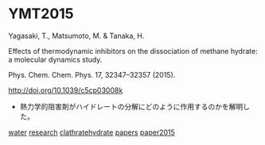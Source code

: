 # YMT2015

Yagasaki, T., Matsumoto, M. & Tanaka, H.

Effects of thermodynamic inhibitors on the dissociation of methane hydrate: a molecular dynamics study.

Phys. Chem. Chem. Phys. 17, 32347–32357 (2015).

http://doi.org/10.1039/c5cp03008k


* 熱力学的阻害剤がハイドレートの分解にどのように作用するのかを解明した。

[](https://gyazo.com/b84bb4aac1676bc17641d875fdbdb98e)





[water](water.md) [research](research.md) [clathratehydrate](clathratehydrate.md) [papers](papers.md) [paper2015](paper2015.md)



